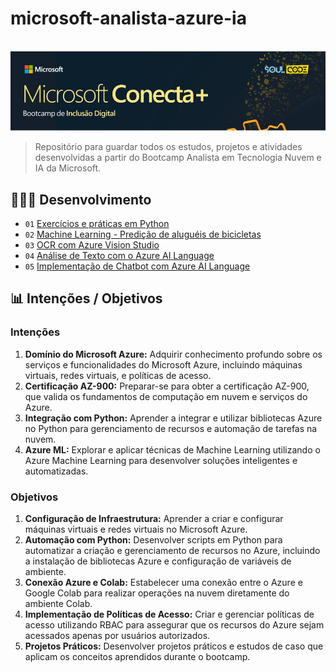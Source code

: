 # microsoft-analista-azure-ia
<br>
<img src="https://github.com/rafarodrigues/microsoft-analista-azure-ia/blob/53cf1831d887cbcaad03cfc35b61cb0cd6b90938/regressao-em-python/dados/header.jpg?raw=true" width="700" alt="exemplo imagem">

> Repositório para guardar todos os estudos, projetos e atividades desenvolvidas a partir do Bootcamp Analista em Tecnologia Nuvem e IA da Microsoft.

## 👨🏼‍💻 Desenvolvimento

* `01` <a href="https://github.com/rafarodrigues/microsoft-analista-azure-ia/tree/main/Atividades" target="_blank">Exercícios e práticas em Python</a>
* `02` <a href="https://github.com/rafarodrigues/microsoft-analista-azure-ia/tree/main/regressao-em-python" target="_blank">Machine Learning - Predição de aluguéis de bicicletas</a>
* `03` <a href="https://github.com/rafarodrigues/microsoft-analista-azure-ia/tree/main/vision-studio-ler-texto" target="_blank">OCR com Azure Vision Studio</a>
* `04` <a href="https://github.com/rafarodrigues/microsoft-analista-azure-ia/tree/main/azure-ai-language" target="_blank">Análise de Texto com o Azure AI Language</a>
* `05` <a href="https://github.com/rafarodrigues/microsoft-analista-azure-ia/tree/main/azure-ai-language" target="_blank">Implementação de Chatbot com Azure AI Language</a>

## 📊 Intenções / Objetivos

### Intenções

1. **Domínio do Microsoft Azure:** Adquirir conhecimento profundo sobre os serviços e funcionalidades do Microsoft Azure, incluindo máquinas virtuais, redes virtuais, e políticas de acesso.
2. **Certificação AZ-900:** Preparar-se para obter a certificação AZ-900, que valida os fundamentos de computação em nuvem e serviços do Azure.
3. **Integração com Python:** Aprender a integrar e utilizar bibliotecas Azure no Python para gerenciamento de recursos e automação de tarefas na nuvem.
4. **Azure ML:** Explorar e aplicar técnicas de Machine Learning utilizando o Azure Machine Learning para desenvolver soluções inteligentes e automatizadas.

### Objetivos

1. **Configuração de Infraestrutura:** Aprender a criar e configurar máquinas virtuais e redes virtuais no Microsoft Azure.
3. **Automação com Python:** Desenvolver scripts em Python para automatizar a criação e gerenciamento de recursos no Azure, incluindo a instalação de bibliotecas Azure e configuração de variáveis de ambiente.
4. **Conexão Azure e Colab:** Estabelecer uma conexão entre o Azure e Google Colab para realizar operações na nuvem diretamente do ambiente Colab.
5. **Implementação de Políticas de Acesso:** Criar e gerenciar políticas de acesso utilizando RBAC para assegurar que os recursos do Azure sejam acessados apenas por usuários autorizados.
6. **Projetos Práticos:** Desenvolver projetos práticos e estudos de caso que aplicam os conceitos aprendidos durante o bootcamp.
